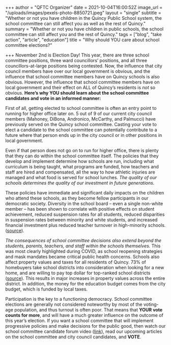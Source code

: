 +++
author = "QFTC Organizer"
date = 2021-10-04T16:00:52Z
image_url = "/uploads/images/pexels-photo-8850721.jpeg"
layout = "single"
subtitle = "Whether or not you have children in the Quincy Public School system, the school committee can still affect you as well as the rest of Quincy."
summary = "Whether or not you have children in public schools, the school committee can still affect you and the rest of Quincy."
tags = ["blog", "take action", "article", "education"]
title = "Why should YOU care about school committee elections?"

+++
November 2nd is Election Day! This year, there are three school committee positions, three ward councillors’ positions, and all three councillors-at-large positions being contested. Now, the influence that city council members have over our local government is obvious, and the influence that school committee members have on Quincy schools is also obvious. However, the influence that school committee members have on local government and their effect on ALL of Quincy’s residents is _not_ so obvious. **Here’s why YOU should learn about the school committee candidates and vote in an informed manner:**

First of all, getting elected to school committee is often an entry point to running for higher office later on. 5 out of 9 of our current city council members (Mahoney, DiBona, Andronico, McCarthy, and Palmucci) have previously served on the Quincy school committee. Casting your vote to elect a candidate to the school committee can potentially contribute to a future where that person ends up in the city council or in other positions in local government.

Even if that person does not go on to run for higher office, there is plenty that they can do within the school committee itself. The policies that they develop and implement determine how schools are run, including what curriculum is being taught, what programs are funded, how teachers and staff are hired and compensated, all the way to how athletic injuries are managed and what food is served for school lunches. _The quality of our schools determines the quality of our investment in future generations._

These policies have immediate and significant daily impacts on the children who attend these schools, as they become fellow participants in our democratic society. Diversity in the school board – even a single non-white member – has been shown to correlate with positive effects on student achievement, reduced suspension rates for all students, reduced disparities in suspension rates between minority and white students, and increased financial investment plus reduced teacher turnover in high-minority schools. ([source](https://www.edweek.org/leadership/why-school-board-diversity-matters/2020/11 "https://www.edweek.org/leadership/why-school-board-diversity-matters/2020/11")).

_The consequences of school committee decisions also extend beyond the students, parents, teachers, and staff within the schools themselves._ This was most clearly highlighted during COVID, as school reopening strategies and mask mandates became critical public health concerns. Schools also affect property values and taxes for all residents of Quincy. 73% of homebuyers take school districts into consideration when looking for a new home, and are willing to pay top dollar for top-ranked school districts ([source]()). This results in major increases in property values across the entire district. In addition, the money for the education budget comes from the city budget, which is funded by local taxes.

Participation is the key to a functioning democracy. School committee elections are generally not considered noteworthy by most of the voting-age population, and thus turnout is often poor. That means that **YOUR vote counts for more**, and will have a much greater influence on the outcome of this year’s election. If you want a school committee that will implement progressive policies and make decisions for the public good, then watch our school committee candidate forum video ([link](https://qftc.org/posts/quincy-school-committee-candidate-forum/ "https://qftc.org/posts/quincy-school-committee-candidate-forum/")), read our upcoming articles on the school committee and city council candidates, and **VOTE**.